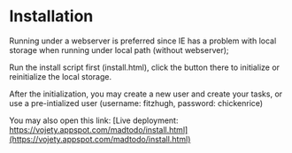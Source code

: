 Installation
============

Running under a webserver is preferred since IE has a problem with local storage when
running under local path (without webserver);

Run the install script first (install.html), click the button there to initialize or
reinitialize the local storage.

After the initialization, you may create a new user and create your tasks, or use
a pre-intialized user (username: fitzhugh, password: chickenrice)

You may also open this link:
[Live deployment: https://vojety.appspot.com/madtodo/install.html](https://vojety.appspot.com/madtodo/install.html)